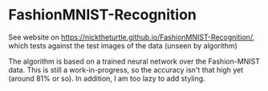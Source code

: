 # FashionMNIST-Recognition
See website on https://nicktheturtle.github.io/FashionMNIST-Recognition/, which tests against the test images of the data (unseen by algorithm)

The algorithm is based on a trained neural network over the Fashion-MNIST data. This is still a work-in-progress, so the accuracy isn't that high yet (around 81% or so). In addition, I am too lazy to add styling.
